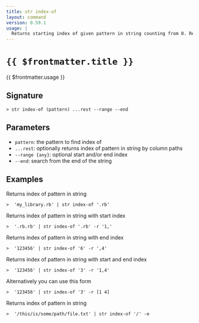 ```yaml
---
title: str index-of
layout: command
version: 0.59.1
usage: |
  Returns starting index of given pattern in string counting from 0. Returns -1 when there are no results.
---
```


# `{{ $frontmatter.title }}`

<div style='white-space: pre-wrap;'>{{ $frontmatter.usage }}</div>

## Signature

```> str index-of (pattern) ...rest --range --end```

## Parameters

 -  `pattern`: the pattern to find index of
 -  `...rest`: optionally returns index of pattern in string by column paths
 -  `--range {any}`: optional start and/or end index
 -  `--end`: search from the end of the string

## Examples

Returns index of pattern in string
```shell
>  'my_library.rb' | str index-of '.rb'
```

Returns index of pattern in string with start index
```shell
>  '.rb.rb' | str index-of '.rb' -r '1,'
```

Returns index of pattern in string with end index
```shell
>  '123456' | str index-of '6' -r ',4'
```

Returns index of pattern in string with start and end index
```shell
>  '123456' | str index-of '3' -r '1,4'
```

Alternatively you can use this form
```shell
>  '123456' | str index-of '3' -r [1 4]
```

Returns index of pattern in string
```shell
>  '/this/is/some/path/file.txt' | str index-of '/' -e
```
